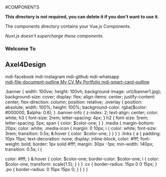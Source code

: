 #COMPONENTS

**This directory is not required, you can delete it if you don't want to use it.**

The components directory contains your Vue.js Components.

_Nuxt.js doesn't supercharge these components._

<div class="overlay"></div>
        <div class="banner-info">
            <h3>Welcome To</h3>
            <h2>Axel<span>4</span>Design</h2>
            <div class="media">
                <v-btn
                    icon
                    href="https://www.google.com"
                    target="_blank"
                    class="media-icon"
                >
                    <v-icon>mdi-facebook</v-icon>
                </v-btn>
                <v-btn
                    icon
                    href="https://www.google.com"
                    target="_blank"
                    class="media-icon"
                >
                    <v-icon>mdi-instagram</v-icon>
                </v-btn>
                <v-btn
                    icon
                    href="https://www.google.com"
                    target="_blank"
                    class="media-icon"
                >
                    <v-icon>mdi-github</v-icon>
                </v-btn>
                <v-btn
                    icon
                    href="https://www.google.com"
                    target="_blank"
                    class="media-icon"
                >
                    <v-icon>mdi-whatsapp</v-icon>
                </v-btn>
            </div>
            <div class="links">
                <a class="cv" href="#"
                    ><v-icon>mdi-file-document-outline</v-icon> My CV
                </a>
                <a class="po" href="#"
                    >My Portfolio <v-icon>mdi-smart-card-outline</v-icon>
                </a>
            </div>
        </div>

.banner {
width: 100vw;
height: 100vh;
background-image: url(/banner1.jpg);
background-size: cover;
display: flex;
align-items: center;
justify-content: center;
flex-direction: column;
position: relative;
.overlay {
position: absolute;
width: 100%;
height: 100%;
background-color: rgba($color: #000000, $alpha: 0.6);
}
.banner-info {
z-index: 2;
text-align: center;
color: white;
h3 {
font-size: 2rem;
letter-spacing: 4px;
}
h2 {
font-size: 5rem;
letter-spacing: 5px;
span {
color: $color-one;
            }
        }
        .media {
            margin-bottom: 20px;
            color: white;
            .media-icon {
                margin: 0 10px;
                i {
                    color: white;
                    font-size: 3rem;
                    transition: 0.5s;
                    &:hover {
                        color: $color-one;
}
}
}
}
.links {
a {
padding: 10px 15px;
text-decoration: none;
display: inline-block;
color: #fff;
font-weight: bold;
border: 1px solid #fff;
margin: 30px -1px;
min-width: 140px;
transition: 0.5s;
i {

color: #fff;
}
&:hover {
color: $color-one;
                    border-color: $color-one;
i {
color: \$color-one;
transform: scale(1.5);
}
}
}
.cv {
border-radius: 15px 0 0 15px;
}
.po {
border-radius: 0 15px 15px 0;
}
}
}
}
